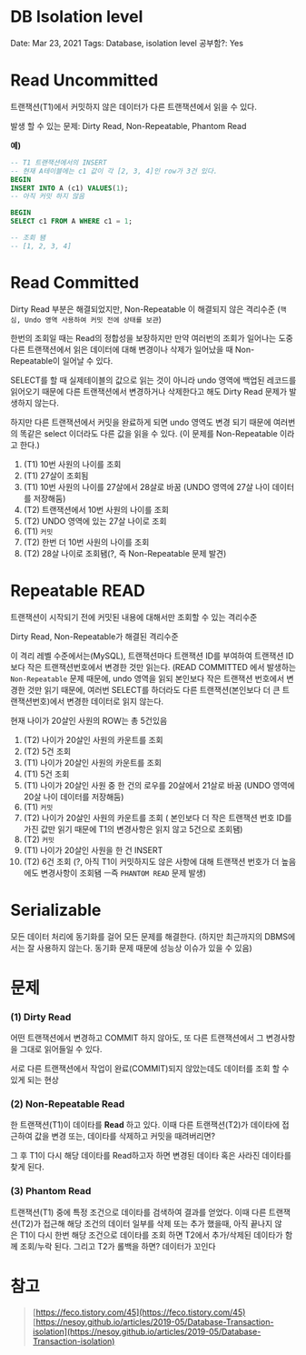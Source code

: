 # DB Isolation level

Date: Mar 23, 2021
Tags: Database, isolation level
공부함?: Yes

# Read Uncommitted

트랜잭션(T1)에서 커밋하지 않은 데이터가 다른 트랜잭션에서 읽을 수 있다.

발생 할 수 있는 문제: Dirty Read, Non-Repeatable, Phantom Read

**예)**

```sql
-- T1 트랜잭션에서의 INSERT
-- 현재 A테이블에는 c1 값이 각 [2, 3, 4]인 row가 3건 있다.
BEGIN
INSERT INTO A (c1) VALUES(1);
-- 아직 커밋 하지 않음
```

```sql
BEGIN
SELECT c1 FROM A WHERE c1 = 1;

-- 조회 됌
-- [1, 2, 3, 4]
```

# Read Committed

Dirty Read 부분은 해결되었지만, Non-Repeatable 이 해결되지 않은 격리수준 (`핵심, Undo 영역 사용하여 커밋 전에 상태를 보관`)

한번의 조회일 때는 Read의 정합성을 보장하지만 만약 여러번의 조회가 일어나는 도중 다른 트랜잭션에서 읽은 데이터에 대해 변경이나 삭제가 일어났을 때 Non-Repeatable이 일어날 수 있다.

SELECT를 할 때 실제테이블의 값으로 읽는 것이 아니라 undo 영역에 백업된 레코드를 읽어오기 때문에 다른 트랜잭션에서 변경하거나 삭제한다고 해도 Dirty Read 문제가 발생하지 않는다.

하지만 다른 트랜잭션에서 커밋을 완료하게 되면 undo 영역도 변경 되기 때문에 여러번의 똑같은 select 이더라도 다른 값을 읽을 수 있다. (이 문제를 Non-Repeatable 이라고 한다.)

1. (T1) 10번 사원의 나이를 조회
2. (T1) 27살이 조회됨 
3. (T1) 10번 사원의 나이를 27살에서 28살로 바꿈 (UNDO 영역에 27살 나이 데이터를 저장해둠)
4. (T2) 트랜잭션에서 10번 사원의 나이를 조회 
5. (T2) UNDO 영역에 있는 27살 나이로 조회
6. (T1) `커밋`
7. (T2) 한번 더 10번 사원의 나이를 조회
8. (T2) 28살 나이로 조회됌(?, 즉 Non-Repeatable 문제 발견)

# Repeatable READ

트랜잭션이 시작되기 전에 커밋된 내용에 대해서만 조회할 수 있는 격리수준

Dirty Read, Non-Repeatable가 해결된 격리수준

이 격리 레벨 수준에서는(MySQL), 트랜잭션마다 트랜잭션 ID를 부여하여 트랜잭션 ID보다 작은 트랜잭션번호에서 변경한 것만 읽는다. (READ COMMITTED 에서 발생하는 `Non-Repeatable` 문제 때문에, undo 영역을 읽되 본인보다 작은 트랜잭션 번호에서 변경한 것만 읽기 때문에, 여러번 SELECT를 하더라도 다른 트랜잭션(본인보다 더 큰 트랜잭션번호)에서 변경한 데이터로 읽지 않는다.

현재 나이가 20살인 사원의 ROW는 총 5건있음

1. (T2) 나이가 20살인 사원의 카운트를 조회 
2. (T2) 5건 조회
3. (T1) 나이가 20살인 사원의 카운트를 조회
4. (T1) 5건 조회
5. (T1) 나이가 20살인 사원 중 한 건의 로우를 20살에서 21살로 바꿈 (UNDO 영역에 20살 나이 데이터를 저장해둠)
6. (T1) `커밋`
7. (T2) 나이가 20살인 사원의 카운트를 조회 ( 본인보다 더 작은 트랜잭션 번호 ID를 가진 값만 읽기 때문에 T1의 변경사항은 읽지 않고 5건으로 조회됌)
8. (T2) `커밋`
9. (T1) 나이가 20살인 사원을 한 건 INSERT
10. (T2) 6건 조회 (?, 아직 T1이 커밋하지도 않은 사항에 대해 트랜잭션 번호가 더 높음에도 변경사항이 조회됌 ㅡ즉 `PHANTOM READ` 문제 발생)

# Serializable

모든 데이터 처리에 동기화를 걸어 모든 문제를 해결한다. (하지만 최근까지의 DBMS에서는 잘 사용하지 않는다. 동기화 문제 때문에 성능상 이슈가 있을 수 있음)

# 문제

### (1) Dirty Read

어떤 트랜잭션에서 변경하고 COMMIT 하지 않아도, 또 다른 트랜잭션에서 그 변경사항을 그대로 읽어들일 수 있다.

서로 다른 트랜잭션에서 작업이 완료(COMMIT)되지 않았는데도 데이터를 조회 할 수 있게 되는 현상

### (2) Non-Repeatable Read

한 트랜잭션(T1)이 데이타를 **Read** 하고 있다. 이때 다른 트랜잭션(T2)가 데이타에 접근하여 값을 변경 또는, 데이타를 삭제하고 커밋을 때려버리면?

그 후 T1이 다시 해당 데이타를 Read하고자 하면 변경된 데이타 혹은 사라진 데이타를 찾게 된다.

### (3) Phantom Read

트랜잭션(T1) 중에 특정 조건으로 데이타를 검색하여 결과를 얻었다. 이때 다른 트랜잭션(T2)가 접근해 해당 조건의 데이터 일부를 삭제 또는 추가 했을때, 아직 끝나지 않은 T1이 다시 한번 해당 조건으로 데이타를 조회 하면 T2에서 추가/삭제된 데이타가 함께 조회/누락 된다. 그리고 T2가 롤백을 하면? 데이터가 꼬인다

# 참고

> [https://feco.tistory.com/45](https://feco.tistory.com/45)
[https://nesoy.github.io/articles/2019-05/Database-Transaction-isolation](https://nesoy.github.io/articles/2019-05/Database-Transaction-isolation)